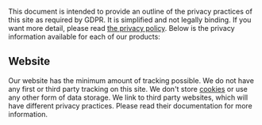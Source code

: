 This document is intended to provide an outline of the privacy practices of this site as required by GDPR. It is simplified and not legally binding. If you want more detail, please read [the privacy policy](/legal/privacy). Below is the privacy information available for each of our products:

## Website

Our website has the minimum amount of tracking possible. We do not have any first or third party tracking on this site. We don't store [cookies](https://en.wikipedia.org/wiki/HTTP_cookie) or use any other form of data storage. We link to third party websites, which will have different privacy practices. Please read their documentation for more information.
